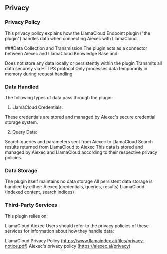 ## Privacy

### Privacy Policy
This privacy policy explains how the LlamaCloud Endpoint plugin ("the plugin") handles data when connecting Aiexec with LlamaCloud.

###Data Collection and Transmission
The plugin acts as a connector between Aiexec and LlamaCloud Knowledge Base and:

Does not store any data locally or persistently within the plugin
Transmits all data securely via HTTPS protocol
Only processes data temporarily in memory during request handling

### Data Handled
The following types of data pass through the plugin:

1. LlamaCloud Credentials:

These credentials are stored and managed by Aiexec's secure credential storage system.

2. Query Data:

Search queries and parameters sent from Aiexec to LlamaCloud
Search results returned from LlamaCloud to Aiexec
This data is stored and managed by Aiexec and LlamaCloud according to their respective privacy policies.

### Data Storage
The plugin itself maintains no data storage
All persistent data storage is handled by either:
Aiexec (credentials, queries, results)
LlamaCloud (Indexed content, search indices)

### Third-Party Services
This plugin relies on:

LlamaCloud
Aiexec
Users should refer to the privacy policies of these services for information about how they handle data:

LlamaCloud Privacy Policy (https://www.llamaindex.ai/files/privacy-notice.pdf)
Aiexec's privacy policy (https://aiexec.ai/privacy)